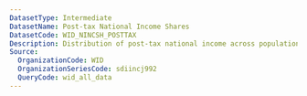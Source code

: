 ```yaml
---
DatasetType: Intermediate
DatasetName: Post-tax National Income Shares
DatasetCode: WID_NINCSH_POSTTAX
Description: Distribution of post-tax national income across population percentiles. Shows the share of total post-tax national income received by different income groups after taxes and transfers.
Source:
  OrganizationCode: WID
  OrganizationSeriesCode: sdiincj992
  QueryCode: wid_all_data
---
```

